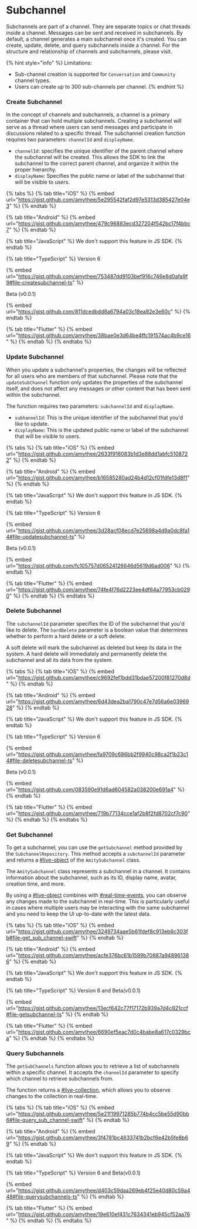 # Subchannel

Subchannels are part of a channel. They are separate topics or chat threads inside a channel. Messages can be sent and received in subchannels. By default, a channel generates a main subchannel once it's created. You can create, update, delete, and query subchannels inside a channel. For the structure and relationship of channels and subchannels, please visit.

{% hint style="info" %}
Limitations:

* Sub-channel creation is supported for `Conversation` and `Community` channel types.
* Users can create up to 300 sub-channels per channel.
{% endhint %}

### **Create Subchannel**

In the concept of channels and subchannels, a channel is a primary container that can hold multiple subchannels. Creating a subchannel will serve as a thread where users can send messages and participate in discussions related to a specific thread. The subchannel creation function requires two parameters: `channelId` and `displayName`.

* `channelId`: specifies the unique identifier of the parent channel where the subchannel will be created. This allows the SDK to link the subchannel to the correct parent channel, and organize it within the proper hierarchy.
* `displayName`: Specifies the public name or label of the subchannel that will be visible to users.

{% tabs %}
{% tab title="iOS" %}
{% embed url="https://gist.github.com/amythee/5e295542faf2d97e5313d385427e04e3" %}
{% endtab %}

{% tab title="Android" %}
{% embed url="https://gist.github.com/amythee/479c96883ecd327204f542bc17f4bbc7" %}
{% endtab %}

{% tab title="JavaScript" %}
We don't support this feature in JS SDK.
{% endtab %}

{% tab title="TypeScript" %}
Version 6

{% embed url="https://gist.github.com/amythee/753487dd9103bef916c746e8d0afa9f9#file-createsubchannel-ts" %}

Beta (v0.0.1)

{% embed url="https://gist.github.com/811dcedbdd8a6794a03c18ea92e3e60c" %}
{% endtab %}

{% tab title="Flutter" %}
{% embed url="https://gist.github.com/amythee/38bae0e3d64be4ffc191574ac4b9ce16" %}
{% endtab %}
{% endtabs %}

### **Update Subchannel**

When you update a subchannel's properties, the changes will be reflected for all users who are members of that subchannel. Please note that the `updateSubChannel` function only updates the properties of the subchannel itself, and does not affect any messages or other content that has been sent within the subchannel.

The function requires two parameters: `subchannelId` and `displayName`.

* `subhannelId`: This is the unique identifier of the subchannel that you'd like to update.
* `displayName`: This is the updated public name or label of the subchannel that will be visible to users.

{% tabs %}
{% tab title="iOS" %}
{% embed url="https://gist.github.com/amythee/2633f916083b1d3e88dd1abfc5108722" %}
{% endtab %}

{% tab title="Android" %}
{% embed url="https://gist.github.com/amythee/b16585280ad24b4d12cf01fdfe13d8f1" %}
{% endtab %}

{% tab title="JavaScript" %}
We don't support this feature in JS SDK.
{% endtab %}

{% tab title="TypeScript" %}
Version 6

{% embed url="https://gist.github.com/amythee/3d28acf08ecd7e25698a4d9a0dc8fa14#file-updatesubchannel-ts" %}

Beta (v0.0.1)

{% embed url="https://gist.github.com/fc105757d06524126646d5619d6ad006" %}
{% endtab %}

{% tab title="Flutter" %}
{% embed url="https://gist.github.com/amythee/74fe4f76d2223ee4df64a77953cb0290" %}
{% endtab %}
{% endtabs %}

### **Delete Subchannel**

The `subchannelId` parameter specifies the ID of the subchannel that you'd like to delete. The `hardDelete` parameter is a boolean value that determines whether to perform a hard delete or a soft delete.

A soft delete will mark the subchannel as deleted but keep its data in the system. A hard delete will immediately and permanently delete the subchannel and all its data from the system.

{% tabs %}
{% tab title="iOS" %}
{% embed url="https://gist.github.com/amythee/c9692fef1bdd31bdae57200f81270d8d" %}
{% endtab %}

{% tab title="Android" %}
{% embed url="https://gist.github.com/amythee/6d43dea2ba1790c47e7d56a6e0396928" %}
{% endtab %}

{% tab title="JavaScript" %}
We don't support this feature in JS SDK.
{% endtab %}

{% tab title="TypeScript" %}
Version 6

{% embed url="https://gist.github.com/amythee/fa9709c686bb2f9940c98ca2f1b23c14#file-deletesubchannel-ts" %}

Beta (v0.0.1)

{% embed url="https://gist.github.com/083590e91d6ad604582a038200e691a4" %}
{% endtab %}

{% tab title="Flutter" %}
{% embed url="https://gist.github.com/amythee/719b77134cce1af2b8f2fd8702cf7c90" %}
{% endtab %}
{% endtabs %}

### **Get Subchannel**

To get a subchannel, you can use the `getSubchannel` method provided by the `SubchannelRepository`. This method accepts a `subchannelId` parameter and returns a [#live-object](../../core-concepts/live-objects-collections/#live-object "mention") of the `AmitySubchannel` class.

The `AmitySubchannel` class represents a subchannel in a channel. It contains information about the subchannel, such as its ID, display name, avatar, creation time, and more.

By using a [#live-object](../../core-concepts/live-objects-collections/#live-object "mention") combines with [#real-time-events](subchannel.md#real-time-events "mention"), you can observe any changes made to the subchannel in real-time. This is particularly useful in cases where multiple users may be interacting with the same subchannel and you need to keep the UI up-to-date with the latest data.

{% tabs %}
{% tab title="iOS" %}
{% embed url="https://gist.github.com/amythee/3249734aae5b61fdef8c913eb6c303fb#file-get_sub_channel-swift" %}
{% endtab %}

{% tab title="Android" %}
{% embed url="https://gist.github.com/amythee/acfe376bc61b1599b70887a948961386" %}
{% endtab %}

{% tab title="JavaScript" %}
We don't support this feature in JS SDK.
{% endtab %}

{% tab title="TypeScript" %}
Version 6 and Beta(v0.0.1)

{% embed url="https://gist.github.com/amythee/13ecf642c77f17172b939a7d4c821ccf#file-getsubchannel-ts" %}
{% endtab %}

{% tab title="Flutter" %}
{% embed url="https://gist.github.com/amythee/6690ef5eac7d0c4babe8a617c0329bca" %}
{% endtab %}
{% endtabs %}

### **Query Subchannels**

The `getSubChannels` function allows you to retrieve a list of subchannels within a specific channel. It accepts the `channelId` parameter to specify which channel to retrieve subchannels from.

The function returns a [#live-collection](../../core-concepts/live-objects-collections/#live-collection "mention"), which allows you to observe changes to the collection in real-time.

{% tabs %}
{% tab title="iOS" %}
{% embed url="https://gist.github.com/amythee/5e21f19971285b774b4cc5be55d90bb6#file-query_sub_channel-swift" %}
{% endtab %}

{% tab title="Android" %}
{% embed url="https://gist.github.com/amythee/3f4781bc4633741b2bcf6e42b5fe8b69" %}
{% endtab %}

{% tab title="JavaScript" %}
We don't support this feature in JS SDK.
{% endtab %}

{% tab title="TypeScript" %}
Version 6 and Beta(v0.0.1)

{% embed url="https://gist.github.com/amythee/d403c59daa269eb4f25e40d80c59a448#file-querysubchannels-ts" %}
{% endtab %}

{% tab title="Flutter" %}
{% embed url="https://gist.github.com/amythee/19e610ef431c7634341eb945cf52aa76" %}
{% endtab %}
{% endtabs %}
